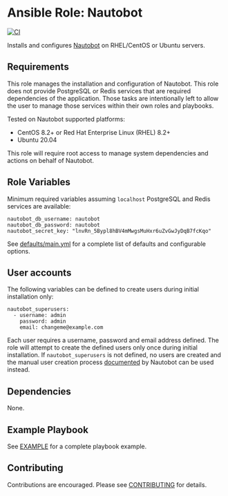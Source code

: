 # Ansible Role: Nautobot

[![CI](https://github.com/jvoss/ansible-role-nautobot/actions/workflows/ci.yml/badge.svg?branch=master)](https://github.com/jvoss/ansible-role-nautobot/actions/workflows/ci.yml)

Installs and configures [Nautobot](https://github.com/nautobot/nautobot) on
RHEL/CentOS or Ubuntu servers.

## Requirements

This role manages the installation and configuration of Nautobot. This role
does not provide PostgreSQL or Redis services that are required dependencies
of the application. Those tasks are intentionally left to allow the user to 
manage those services within their own roles and playbooks.

Tested on Nautobot supported platforms:
* CentOS 8.2+ or Red Hat Enterprise Linux (RHEL) 8.2+
* Ubuntu 20.04

This role will require root access to manage system dependencies and actions
on behalf of Nautobot.

## Role Variables

Minimum required variables assuming `localhost` PostgreSQL and Redis services
are available:

    nautobot_db_username: nautobot
    nautobot_db_password: nautobot
    nautobot_secret_key: "lnvRn_5Bypl8hBV4mMwgsMuHxr6uZvGwJyDqB7fcKqo"

See [defaults/main.yml](defaults/main.yml) for a complete list of defaults and 
configurable options.

## User accounts

The following variables can be defined to create users during initial
installation only:

    nautobot_superusers:
      - username: admin
        password: admin
        email: changeme@example.com

Each user requires a username, password and email address defined. The role will
attempt to create the defined users only once during initial installation. If 
`nautobot_superusers` is not defined, no users are created and the manual user
creation process [documented](https://nautobot.readthedocs.io/en/latest/installation/nautobot/#create-a-superuser)
by Nautobot can be used instead.

## Dependencies

None.

## Example Playbook

See [EXAMPLE](EXAMPLE.md) for a complete playbook example.

## Contributing

Contributions are encouraged. Please see [CONTRIBUTING](CONTRIBUTING.md) for details.
